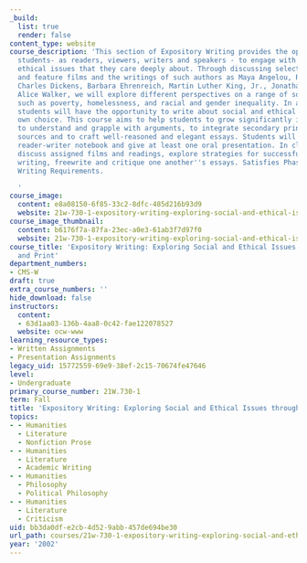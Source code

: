 ```yaml
---
_build:
  list: true
  render: false
content_type: website
course_description: 'This section of Expository Writing provides the opportunity for
  students- as readers, viewers, writers and speakers - to engage with social and
  ethical issues that they care deeply about. Through discussing selected documentary
  and feature films and the writings of such authors as Maya Angelou, Robert Coles,
  Charles Dickens, Barbara Ehrenreich, Martin Luther King, Jr., Jonathan Kozol, and
  Alice Walker, we will explore different perspectives on a range of social problems
  such as poverty, homelessness, and racial and gender inequality. In assigned essays,
  students will have the opportunity to write about social and ethical issues of their
  own choice. This course aims to help students to grow significantly in their ability
  to understand and grapple with arguments, to integrate secondary print and visual
  sources and to craft well-reasoned and elegant essays. Students will also keep a
  reader-writer notebook and give at least one oral presentation. In class we will
  discuss assigned films and readings, explore strategies for successful academic
  writing, freewrite and critique one another''s essays. Satisfies Phase I and CI
  Writing Requirements.

  '
course_image:
  content: e8a08150-6f85-33c2-8dfc-485d216b93d9
  website: 21w-730-1-expository-writing-exploring-social-and-ethical-issues-through-film-and-print-fall-2002
course_image_thumbnail:
  content: b6176f7a-87fa-23ec-a0e3-61ab3f7d97f0
  website: 21w-730-1-expository-writing-exploring-social-and-ethical-issues-through-film-and-print-fall-2002
course_title: 'Expository Writing: Exploring Social and Ethical Issues through Film
  and Print'
department_numbers:
- CMS-W
draft: true
extra_course_numbers: ''
hide_download: false
instructors:
  content:
  - 63d1aa03-136b-4aa8-0c42-fae122078527
  website: ocw-www
learning_resource_types:
- Written Assignments
- Presentation Assignments
legacy_uid: 15772559-69e9-38ef-2c15-70674fe47646
level:
- Undergraduate
primary_course_number: 21W.730-1
term: Fall
title: 'Expository Writing: Exploring Social and Ethical Issues through Film and Print'
topics:
- - Humanities
  - Literature
  - Nonfiction Prose
- - Humanities
  - Literature
  - Academic Writing
- - Humanities
  - Philosophy
  - Political Philosophy
- - Humanities
  - Literature
  - Criticism
uid: bb3da0df-e2cb-4d52-9abb-457de694be30
url_path: courses/21w-730-1-expository-writing-exploring-social-and-ethical-issues-through-film-and-print-fall-2002
year: '2002'
---
```

